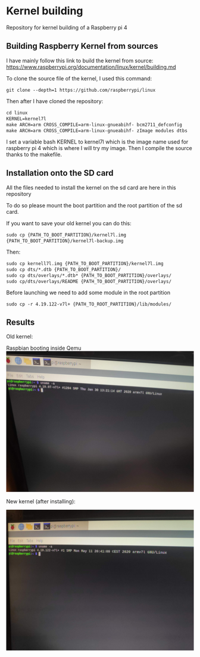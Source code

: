 # Kernel building

Repository for kernel building of a Raspberry pi 4


## Building Raspberry Kernel from sources

I have mainly follow this link to build the kernel from source: 
https://www.raspberrypi.org/documentation/linux/kernel/building.md

To clone the source file of the kernel, I used this command:
```
git clone --depth=1 https://github.com/raspberrypi/linux
```

Then after I have cloned the repository:
```
cd linux
KERNEL=kernel7l
make ARCH=arm CROSS_COMPILE=arm-linux-gnueabihf- bcm2711_defconfig
make ARCH=arm CROSS_COMPILE=arm-linux-gnueabihf- zImage modules dtbs
```
I set a variable bash KERNEL to kernel7l which is the image name used for raspberry pi 4 which is where I will try my image.
Then I compile the source thanks to the makefile.


## Installation onto the SD card
All the files needed to install the kernel on the sd card are here in this repository

To do so please mount the boot partition and the root partition of the sd card.

If you want to save your old kernel you can do this:
```
sudo cp {PATH_TO_BOOT_PARTITION}/kernel7l.img {PATH_TO_BOOT_PARTITION}/kernel7l-backup.img
```

Then:

```
sudo cp kernell7l.img {PATH_TO_BOOT_PARTITION}/kernel7l.img
sudo cp dts/*.dtb {PATH_TO_BOOT_PARTITION}/
sudo cp dts/overlays/*.dtb* {PATH_TO_BOOT_PARTITION}/overlays/
sudo cp/dts/overlays/README {PATH_TO_BOOT_PARTITION}/overlays/
```
Before launching we need to add some module in the root partition
```
sudo cp -r 4.19.122-v7l+ {PATH_TO_ROOT_PARTITION}/lib/modules/
```
## Results

Old kernel:

Raspbian booting inside Qemu
![Raspberry pi before](https://github.com/Setanas/kernel_building/blob/master/pictures/before.jpg)

New kernel (after installing):

![Raspberry pi after](https://github.com/Setanas/kernel_building/blob/master/pictures/after.jpg)
